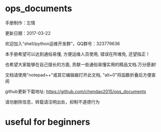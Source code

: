 # ops_documents

手册制作：忘情

更新日期：2017-03-22

欢迎加入“shell/python运维开发群”，QQ群号：323779636

本手册希望可以达到通俗易懂, 方便运维人员使用, 错误在所难免, 还望指正！

也希望大家能够在自己擅长的方面, 贡献一些通俗易懂实用的精品文档.万分感谢!

文档请使用"notepad++"或其它编辑器打开此文档, "alt+0"将函数折叠后方便查阅

github更新下载地址: https://github.com/chendao2015/ops_documents

请勿删除信息，转载请注明出处，抑制不道德行为

# useful for beginners

